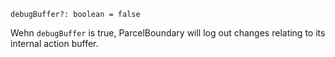 ```flow
debugBuffer?: boolean = false
```

Wehn `debugBuffer` is true, ParcelBoundary will log out changes relating to its internal action buffer.
